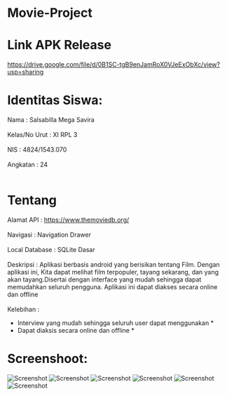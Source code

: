 # Movie-Project

# Link APK Release
https://drive.google.com/file/d/0B1SC-tgB9enJamRoX0VJeExObXc/view?usp=sharing

# Identitas Siswa:
Nama          : Salsabilla Mega Savira <br> <br>
Kelas/No Urut : XI RPL 3 <br> <br>
NIS           : 4824/1543.070 <br> <br>
Angkatan      : 24 <br> <br>

# Tentang
Alamat API    : https://www.themoviedb.org/ <br> <br>
Navigasi      : Navigation Drawer <br> <br>
Local Database : SQLite Dasar <br> <br>
Deskripsi     : Aplikasi berbasis android yang berisikan tentang Film. Dengan aplikasi ini, Kita dapat melihat film terpopuler, tayang sekarang, dan yang akan tayang.Disertai dengan interface yang mudah sehingga dapat memudahkan seluruh pengguna. Aplikasi ini dapat diakses secara online dan offline <br> <br>
Kelebihan     : 
 * Interview yang mudah sehingga seluruh user dapat menggunakan * 
 * Dapat diaksis secara online dan offline *

# Screenshoot:
![Screenshot](https://github.com/salsasavira/Movie-Project/blob/master/1.jpg)
![Screenshot](https://github.com/salsasavira/Movie-Project/blob/master/2.jpg)
![Screenshot](https://github.com/salsasavira/Movie-Project/blob/master/3.jpg)
![Screenshot](https://github.com/salsasavira/Movie-Project/blob/master/4.jpg)
![Screenshot](https://github.com/salsasavira/Movie-Project/blob/master/5.jpg)
![Screenshot](https://github.com/salsasavira/Movie-Project/blob/master/6.jpg)
